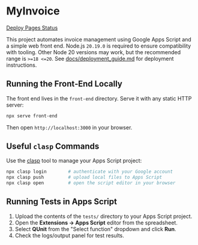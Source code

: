 # MyInvoice
[Deploy Pages Status](https://github.com/MoysesPimenta/MyInvoice/actions/workflows/deploy_pages.yml/badge.svg)

This project automates invoice management using Google Apps Script and a simple web front end.
Node.js `20.19.0` is required to ensure compatibility with tooling. Other Node 20 versions may work, but the recommended range is `>=18 <=20`.
See [docs/deployment_guide.md](docs/deployment_guide.md) for deployment instructions.

## Running the Front‑End Locally

The front end lives in the `front-end` directory. Serve it with any static HTTP server:

```bash
npx serve front-end
```

Then open `http://localhost:3000` in your browser.

## Useful `clasp` Commands

Use the [clasp](https://github.com/google/clasp) tool to manage your Apps Script project:

```bash
npx clasp login        # authenticate with your Google account
npx clasp push         # upload local files to Apps Script
npx clasp open         # open the script editor in your browser
```


## Running Tests in Apps Script

1. Upload the contents of the `tests/` directory to your Apps Script project.
2. Open the **Extensions → Apps Script** editor from the spreadsheet.
3. Select **QUnit** from the "Select function" dropdown and click **Run**.
4. Check the logs/output panel for test results.
